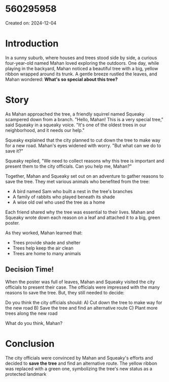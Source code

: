 # 560295958

Created on: 2024-12-04

**Introduction**
===============

In a sunny suburb, where houses and trees stood side by side, a curious four-year-old named Mahan loved exploring the outdoors. One day, while playing in the backyard, Mahan noticed a beautiful tree with a big, yellow ribbon wrapped around its trunk. A gentle breeze rustled the leaves, and Mahan wondered: **What's so special about this tree?**

**Story**
======

As Mahan approached the tree, a friendly squirrel named Squeaky scampered down from a branch. "Hello, Mahan! This is a very special tree," said Squeaky in a squeaky voice. "It's one of the oldest trees in our neighborhood, and it needs our help."

Squeaky explained that the city planned to cut down the tree to make way for a new road. Mahan's eyes widened with worry. "But what can we do to save it?"

Squeaky replied, "We need to collect reasons why this tree is important and present them to the city officials. Can you help me, Mahan?"

Together, Mahan and Squeaky set out on an adventure to gather reasons to save the tree. They met various animals who benefited from the tree:

* A bird named Sam who built a nest in the tree's branches
* A family of rabbits who played beneath its shade
* A wise old owl who used the tree as a home

Each friend shared why the tree was essential to their lives. Mahan and Squeaky wrote down each reason on a leaf and attached it to a big, green poster.

As they worked, Mahan learned that:

* Trees provide shade and shelter
* Trees help keep the air clean
* Trees are home to many animals

**Decision Time!**
----------------

When the poster was full of leaves, Mahan and Squeaky visited the city officials to present their case. The officials were impressed with the many reasons to save the tree. But, they still needed to decide:

Do you think the city officials should:
A) Cut down the tree to make way for the new road
B) Save the tree and find an alternative route
C) Plant more trees along the new road

What do you think, Mahan?

**Conclusion**
==========

The city officials were convinced by Mahan and Squeaky's efforts and decided to **save the tree** and find an alternative route. The yellow ribbon was replaced with a green one, symbolizing the tree's new status as a protected landmark
